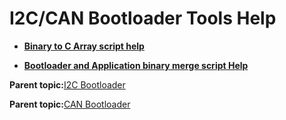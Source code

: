 # I2C/CAN Bootloader Tools Help

-   **[Binary to C Array script help](GUID-30D6292F-AE16-4444-A68B-BC8BC5000A63.md)**  

-   **[Bootloader and Application binary merge script Help](GUID-FB2B5DA3-4F99-405D-8D3B-C622B8D029B4.md)**  


**Parent topic:**[I2C Bootloader](GUID-DAABEA91-BE58-400D-B1FE-1808457896A8.md)

**Parent topic:**[CAN Bootloader](GUID-67381576-E9AA-4E3C-BE36-D32966B8E034.md)

